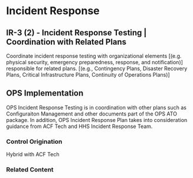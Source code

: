 # Incident Response
## IR-3 (2) - Incident Response Testing | Coordination with Related Plans

Coordinate incident response testing with organizational elements [(e.g. physical security, emergency preparedness, response, and notification)] responsible for related plans. [(e.g., Contingency Plans, Disaster Recovery Plans, Critical Infrastructure Plans, Continuity of Operations Plans)]

## OPS Implementation

OPS Incident Response Testing is in coordination with other plans such as Configuraiton Management and other documents part of the OPS ATO package. In addition, OPS Incident Response Plan takes into consideration guidance from ACF Tech and HHS Incident Response Team. 

### Control Origination

Hybrid with ACF Tech

### Related Content
